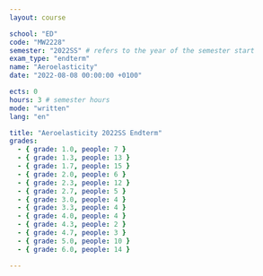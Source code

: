 ```yaml
---
layout: course

school: "ED"
code: "MW2228"
semester: "2022SS" # refers to the year of the semester start
exam_type: "endterm"
name: "Aeroelasticity"
date: "2022-08-08 00:00:00 +0100"

ects: 0
hours: 3 # semester hours
mode: "written"
lang: "en"

title: "Aeroelasticity 2022SS Endterm"
grades:
  - { grade: 1.0, people: 7 }
  - { grade: 1.3, people: 13 }
  - { grade: 1.7, people: 15 }
  - { grade: 2.0, people: 6 }
  - { grade: 2.3, people: 12 }
  - { grade: 2.7, people: 5 }
  - { grade: 3.0, people: 4 }
  - { grade: 3.3, people: 4 }
  - { grade: 4.0, people: 4 }
  - { grade: 4.3, people: 2 }
  - { grade: 4.7, people: 3 }
  - { grade: 5.0, people: 10 }
  - { grade: 6.0, people: 14 }

---
```




